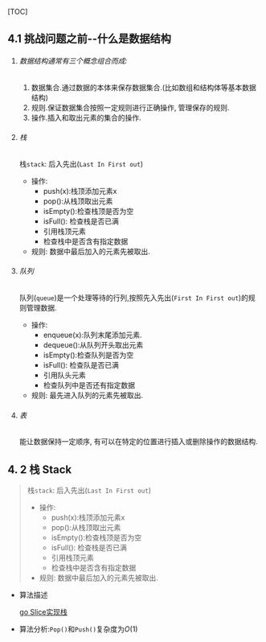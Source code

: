 [TOC]

## 4.1 挑战问题之前--什么是数据结构

1. ###### 数据结构通常有三个概念组合而成:

   1. 数据集合.通过数据的本体来保存数据集合.(比如数组和结构体等基本数据结构)
   2.  规则.保证数据集合按照一定规则进行正确操作, 管理保存的规则.
   3. 操作.插入和取出元素的集合的操作.

2. ###### 栈

   栈`stack`: 后入先出(`Last In First out`)

   * 操作:
     * push(x):栈顶添加元素x
     * pop():从栈顶取出元素
     * isEmpty():检查栈顶是否为空
     * isFull(): 检查栈是否已满
     * 引用栈顶元素
     * 检查栈中是否含有指定数据
   * 规则: 数据中最后加入的元素先被取出.

3. ###### 队列

   队列(`queue`)是一个处理等待的行列,按照先入先出(`First In First out`)的规则管理数据.

   * 操作:
     * enqueue(x):队列末尾添加元素.
     * dequeue():从队列开头取出元素
     * isEmpty():检查队列是否为空
     * isFull(): 检查队是否已满
     * 引用队头元素
     * 检查队列中是否还有指定数据
   * 规则: 最先进入队列的元素先被取出.

4. ###### 表

   能让数据保持一定顺序, 有可以在特定的位置进行插入或删除操作的数据结构.



##  4. 2 栈 Stack

> 栈`stack`: 后入先出(`Last In First out`)
>
> - 操作:
>   - push(x):栈顶添加元素x
>   - pop():从栈顶取出元素
>   - isEmpty():检查栈顶是否为空
>   - isFull(): 检查栈是否已满
>   - 引用栈顶元素
>   - 检查栈中是否含有指定数据
> - 规则: 数据中最后加入的元素先被取出.

* 算法描述

  [go Slice实现栈](/ch4数据结构/stack/stack.go)

* 算法分析:`Pop()`和`Push()`复杂度为$O(1)$